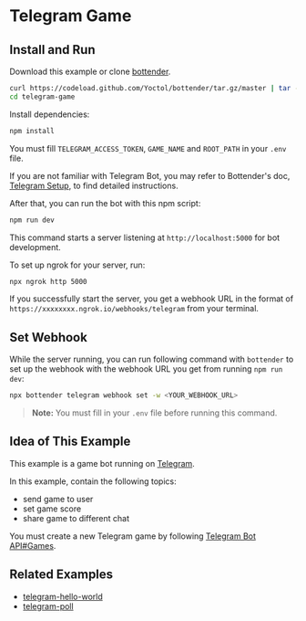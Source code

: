 # Telegram Game

## Install and Run

Download this example or clone [bottender](https://github.com/Yoctol/bottender).

```sh
curl https://codeload.github.com/Yoctol/bottender/tar.gz/master | tar -xz --strip=2 bottender-master/examples/telegram-game
cd telegram-game
```

Install dependencies:

```sh
npm install
```

You must fill `TELEGRAM_ACCESS_TOKEN`, `GAME_NAME` and `ROOT_PATH` in your `.env` file.

If you are not familiar with Telegram Bot, you may refer to Bottender's doc, [Telegram Setup](https://bottender.js.org/docs/channel-telegram-setup), to find detailed instructions.

After that, you can run the bot with this npm script:

```sh
npm run dev
```

This command starts a server listening at `http://localhost:5000` for bot development.

To set up ngrok for your server, run:

```sh
npx ngrok http 5000
```

If you successfully start the server, you get a webhook URL in the format of `https://xxxxxxxx.ngrok.io/webhooks/telegram` from your terminal.

## Set Webhook

While the server running, you can run following command with `bottender` to set up the webhook with the webhook URL you get from running `npm run dev`:

```sh
npx bottender telegram webhook set -w <YOUR_WEBHOOK_URL>
```

> **Note:** You must fill in your `.env` file before running this command.

## Idea of This Example

This example is a game bot running on [Telegram](https://telegram.org/).

In this example, contain the following topics:
- send game to user
- set game score
- share game to different chat

You must create a new Telegram game by following [Telegram Bot API#Games](https://core.telegram.org/bots/api#games).

## Related Examples

- [telegram-hello-world](../telegram-hello-world)
- [telegram-poll](../telegram-poll)
